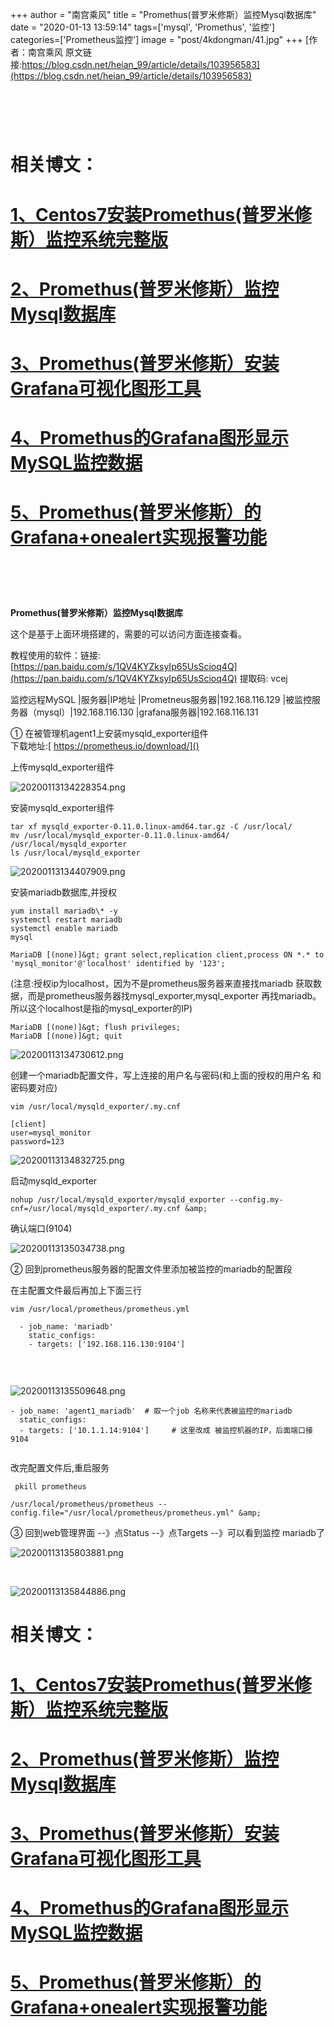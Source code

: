 +++
author = "南宫乘风"
title = "Promethus(普罗米修斯）监控Mysql数据库"
date = "2020-01-13 13:59:14"
tags=['mysql', 'Promethus', '监控']
categories=['Prometheus监控']
image = "post/4kdongman/41.jpg"
+++
[作者：南宫乘风   原文链接:https://blog.csdn.net/heian_99/article/details/103956583](https://blog.csdn.net/heian_99/article/details/103956583)

#  

# 相关博文：

# [1、Centos7安装Promethus(普罗米修斯）监控系统完整版](https://blog.csdn.net/heian_99/article/details/103952955)

# [2、Promethus(普罗米修斯）监控Mysql数据库](https://blog.csdn.net/heian_99/article/details/103956583)

# [3、Promethus(普罗米修斯）安装Grafana可视化图形工具](https://blog.csdn.net/heian_99/article/details/103956931)

# [4、Promethus的Grafana图形显示MySQL监控数据](https://blog.csdn.net/heian_99/article/details/103958032)

# [5、Promethus(普罗米修斯）的Grafana+onealert实现报警功能](https://blog.csdn.net/heian_99/article/details/103959379)

#  

**Promethus(普罗米修斯）监控Mysql数据库**

这个是基于上面环境搭建的，需要的可以访问方面连接查看。

教程使用的软件：链接: [https://pan.baidu.com/s/1QV4KYZksyIp65UsScioq4Q](https://pan.baidu.com/s/1QV4KYZksyIp65UsScioq4Q) 提取码: vcej

监控远程MySQL
|服务器|IP地址
|Prometneus服务器|192.168.116.129
|被监控服务器（mysql）|192.168.116.130
|grafana服务器|192.168.116.131

① 在被管理机agent1上安装mysqld_exporter组件<br> 下载地址:[ https://prometheus.io/download/]()

上传mysqld_exporter组件

![20200113134228354.png](https://img-blog.csdnimg.cn/20200113134228354.png)

安装mysqld_exporter组件

```
tar xf mysqld_exporter-0.11.0.linux-amd64.tar.gz -C /usr/local/
mv /usr/local/mysqld_exporter-0.11.0.linux-amd64/  /usr/local/mysqld_exporter 
ls /usr/local/mysqld_exporter

```

![20200113134407909.png](https://img-blog.csdnimg.cn/20200113134407909.png)

安装mariadb数据库,并授权

```
yum install mariadb\* -y 
systemctl restart mariadb 
systemctl enable mariadb 
mysql

```

```
MariaDB [(none)]&gt; grant select,replication client,process ON *.* to 'mysql_monitor'@'localhost' identified by '123'; 
```

(注意:授权ip为localhost，因为不是prometheus服务器来直接找mariadb 获取数据，而是prometheus服务器找mysql_exporter,mysql_exporter 再找mariadb。所以这个localhost是指的mysql_exporter的IP)

```
MariaDB [(none)]&gt; flush privileges;
MariaDB [(none)]&gt; quit

```

![20200113134730612.png](https://img-blog.csdnimg.cn/20200113134730612.png)

创建一个mariadb配置文件，写上连接的用户名与密码(和上面的授权的用户名 和密码要对应)

```
vim /usr/local/mysqld_exporter/.my.cnf 
```

```
[client] 
user=mysql_monitor
password=123
```

![20200113134832725.png](https://img-blog.csdnimg.cn/20200113134832725.png)

启动mysqld_exporter

```
nohup /usr/local/mysqld_exporter/mysqld_exporter --config.my-cnf=/usr/local/mysqld_exporter/.my.cnf &amp;
```

确认端口(9104)

![20200113135034738.png](https://img-blog.csdnimg.cn/20200113135034738.png)

② 回到prometheus服务器的配置文件里添加被监控的mariadb的配置段

在主配置文件最后再加上下面三行

```
vim /usr/local/prometheus/prometheus.yml 
```

```
  - job_name: 'mariadb'
    static_configs:
    - targets: ['192.168.116.130:9104']


```

 

![20200113135509648.png](https://img-blog.csdnimg.cn/20200113135509648.png)

```
- job_name: 'agent1_mariadb'  # 取一个job 名称来代表被监控的mariadb   
  static_configs:   
  - targets: ['10.1.1.14:9104']     # 这里改成 被监控机器的IP，后面端口接9104
 
```

改完配置文件后,重启服务

```
 pkill prometheus 
```

```
/usr/local/prometheus/prometheus --config.file="/usr/local/prometheus/prometheus.yml" &amp;
```

③ 回到web管理界面 --》点Status --》点Targets --》可以看到监控 mariadb了

![20200113135803881.png](https://img-blog.csdnimg.cn/20200113135803881.png)

 

![20200113135844886.png](https://img-blog.csdnimg.cn/20200113135844886.png)

# 相关博文：

# [1、Centos7安装Promethus(普罗米修斯）监控系统完整版](https://blog.csdn.net/heian_99/article/details/103952955)

# [2、Promethus(普罗米修斯）监控Mysql数据库](https://blog.csdn.net/heian_99/article/details/103956583)

# [3、Promethus(普罗米修斯）安装Grafana可视化图形工具](https://blog.csdn.net/heian_99/article/details/103956931)

# [4、Promethus的Grafana图形显示MySQL监控数据](https://blog.csdn.net/heian_99/article/details/103958032)

# [5、Promethus(普罗米修斯）的Grafana+onealert实现报警功能](https://blog.csdn.net/heian_99/article/details/103959379)
